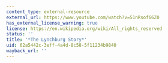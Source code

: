 ```yaml
---
content_type: external-resource
external_url: https://www.youtube.com/watch?v=51nRsof66Z0
has_external_license_warning: true
license: https://en.wikipedia.org/wiki/All_rights_reserved
status: ''
title: '*The Lynchburg Story*'
uid: 62a5442c-3eff-4a4d-8c58-5f11234b9840
wayback_url: ''
---
```

